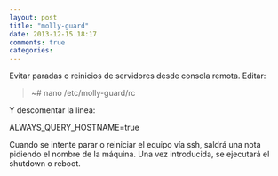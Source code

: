 ```yaml
---
layout: post
title: "molly-guard"
date: 2013-12-15 18:17
comments: true
categories: 
---
```

Evitar paradas o reinicios de servidores desde consola remota. Editar:

>~# nano /etc/molly-guard/rc

Y descomentar la linea:

ALWAYS_QUERY_HOSTNAME=true

Cuando se intente parar o reiniciar el equipo vía ssh, saldrá una nota pidiendo el nombre de la máquina. Una vez introducida, se ejecutará el shutdown o reboot.

